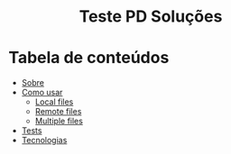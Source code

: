 <h1 align="center">Teste PD Soluções</h1>

Tabela de conteúdos
=================
<!--ts-->
   * [Sobre](#Sobre)
   * [Como usar](#como-usar)
      * [Local files](#local-files)
      * [Remote files](#remote-files)
      * [Multiple files](#multiple-files)
   * [Tests](#testes)
   * [Tecnologias](#tecnologias)
<!--te-->
